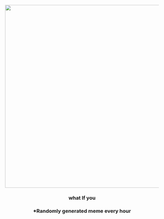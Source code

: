 <p align="center">
        <img src="https://i.redd.it/e2ngkepk8qu81.jpg" width="600" height="600">
        </p>
        <h3 align="center">what If you</h3>
        <h3 align="center">*Randomly generated meme every hour</h3>
    